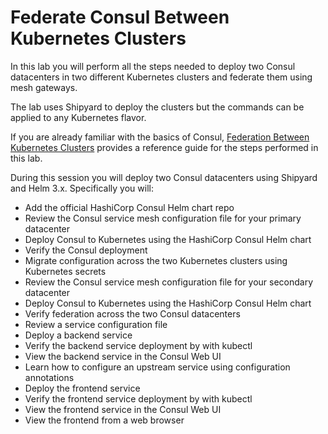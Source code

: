 # Federate Consul Between Kubernetes Clusters

In this lab you will perform all the steps needed to deploy two Consul datacenters in two different Kubernetes clusters and federate them using mesh gateways.

The lab uses Shipyard to deploy the clusters but the commands can be applied to any Kubernetes flavor.

If you are already familiar with the basics of Consul, [Federation Between Kubernetes Clusters](https://www.consul.io/docs/k8s/installation/multi-cluster/kubernetes) provides a reference guide for the steps performed in this lab.

During this session you will deploy two Consul datacenters using Shipyard and Helm 3.x. Specifically you will:

- Add the official HashiCorp Consul Helm chart repo
- Review the Consul service mesh configuration file for your primary datacenter
- Deploy Consul to Kubernetes using the HashiCorp Consul Helm chart
- Verify the Consul deployment
- Migrate configuration across the two Kubernetes clusters using Kubernetes secrets
- Review the Consul service mesh configuration file for your secondary datacenter
- Deploy Consul to Kubernetes using the HashiCorp Consul Helm chart
- Verify federation across the two Consul datacenters
- Review a service configuration file
- Deploy a backend service
- Verify the backend service deployment by with kubectl
- View the backend service in the Consul Web UI
- Learn how to configure an upstream service using configuration annotations
- Deploy the frontend service
- Verify the frontend service deployment by with kubectl
- View the frontend service in the Consul Web UI
- View the frontend from a web browser
